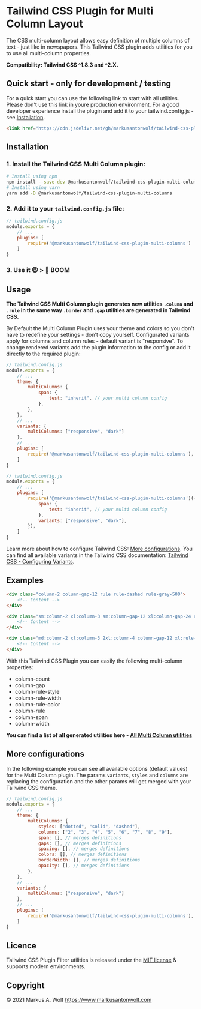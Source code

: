 # Tailwind CSS Plugin for Multi Column Layout

The CSS multi-column layout allows easy definition of multiple columns of text - just like in newspapers. This Tailwind CSS plugin adds utilities for you to use all multi-column properties.

**Compatibility: Tailwind CSS ^1.8.3 and ^2.X.**

## Quick start - only for development / testing

For a quick start you can use the following link to start with all utilities. Please don't use this link in youre production environment. For a good developer experience install the plugin and add it to your tailwind.config.js - see [Installation](#user-content-installation).

```html
<link href="https://cdn.jsdelivr.net/gh/markusantonwolf/tailwind-css-plugin-multi-columns/dist/multi-columns.min.css" rel="stylesheet">
```

## Installation

### 1. Install the Tailwind CSS Multi Column plugin:

```bash
# Install using npm
npm install --save-dev @markusantonwolf/tailwind-css-plugin-multi-columns
# Install using yarn
yarn add -D @markusantonwolf/tailwind-css-plugin-multi-columns
```

### 2. Add it to your `tailwind.config.js` file:

```js
// tailwind.config.js
module.exports = {
    // ...
    plugins: [
        require('@markusantonwolf/tailwind-css-plugin-multi-columns')
    ]
}
```

### 3. Use it 😃 > 🥳 BOOM

## Usage

**The Tailwind CSS Multi Column plugin generates new utilities `.column` and `.rule` in the same way `.border` and `.gap` utilities are generated in Tailwind CSS.**

By Default the Multi Column Plugin uses your theme and colors so you don't have to redefine your settings - don't copy yourself. Configurated variants apply for columns and column rules - default variant is "responsive". To change rendered variants add the plugin information to the config or add it directly to the required plugin:

```js
// tailwind.config.js
module.exports = {
    // ...
    theme: {
        multiColumns: {
            span: {
                test: "inherit", // your multi column config
            },
        },
    },
    // ...
    variants: {
        multiColumns: ["responsive", "dark"]
    },
    // ...
    plugins: [
        require('@markusantonwolf/tailwind-css-plugin-multi-columns'),
    ]
}
```

```js
// tailwind.config.js
module.exports = {
    // ...
    plugins: [
        require('@markusantonwolf/tailwind-css-plugin-multi-columns')({
            span: {
                test: "inherit", // your multi column config
            },
            variants: ["responsive", "dark"],
        }),
    ]
}
```

Learn more about how to configure Tailwind CSS: [More configurations](#user-content-more-configurations). You can find all available variants in the Tailwind CSS documentation: [Tailwind CSS - Configuring Variants](https://tailwindcss.com/docs/configuring-variants). 

## Examples

```html
<div class="column-2 column-gap-12 rule rule-dashed rule-gray-500">
    <!-- Content -->
</div>
```

```html
<div class="sm:column-2 xl:column-3 sm:column-gap-12 xl:column-gap-24 rule xl:rule-2 rule-dashed rule-gray-900 rule-opacity-50">
    <!-- Content -->
</div>
```

```html
<div class="md:column-2 xl:column-3 2xl:column-4 column-gap-12 xl:rule-2 rule-dotted rule-gray-300">
    <!-- Content -->
</div>
```

With this Tailwind CSS Plugin you can easily the following multi-column properties:

- column-count
- column-gap
- column-rule-style
- column-rule-width
- column-rule-color
- column-rule
- column-span
- column-width

**You can find a list of all generated utilities here - [All Multi Column utilities](https://github.com/markusantonwolf/tailwind-css-plugin-multi-columns/blob/master/dist/multi-columns.css)**

## More configurations

In the following example you can see all available options (default values) for the Multi Column plugin. The params `variants`, `styles` and `columns` are replacing the configuration and the other params will get merged with your Tailwind CSS theme.

```js
// tailwind.config.js
module.exports = {
    // ...
    theme: {
        multiColumns: {
            styles: ["dotted", "solid", "dashed"],
            columns: ["2", "3", "4", "5", "6", "7", "8", "9"],
            span: [], // merges definitions
            gaps: [], // merges definitions
            spacing: [], // merges definitions
            colors: [], // merges definitions
            borderWidth: [], // merges definitions
            opacity: [], // merges definitions
        },
    },
    // ...
    variants: {
        multiColumns: ["responsive", "dark"]
    },
    // ...
    plugins: [
        require('@markusantonwolf/tailwind-css-plugin-multi-columns'),
    ]
}
```

## Licence

Tailwind CSS Plugin Filter utilities is released under the [MIT license](https://github.com/markusantonwolf/tailwind-css-plugin-multi-columns/blob/master/licence.md) & supports modern environments.

## Copyright

© 2021 Markus A. Wolf
<https://www.markusantonwolf.com>
